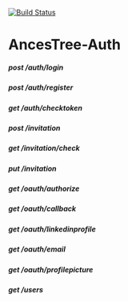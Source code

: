 [![Build Status](https://travis-ci.org/AncesTree/AncesTree-Auth.svg?branch=master)](https://travis-ci.org/AncesTree/AncesTree-Auth)
# AncesTree-Auth

##### post /auth/login 
##### post /auth/register
##### get /auth/checktoken

##### post /invitation
##### get /invitation/check
##### put /invitation

##### get /oauth/authorize
##### get /oauth/callback
##### get /oauth/linkedinprofile
##### get /oauth/email
##### get /oauth/profilepicture

##### get /users
